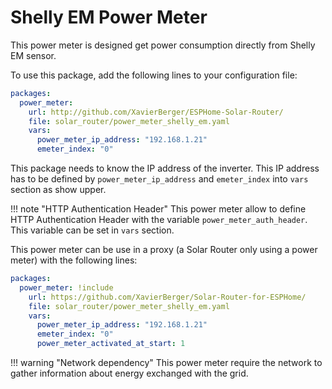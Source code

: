 # Shelly EM Power Meter

This power meter is designed get power consumption directly from Shelly EM sensor.

To use this package, add the following lines to your configuration file:

```yaml linenums="1"
packages:
  power_meter:
    url: http://github.com/XavierBerger/ESPHome-Solar-Router/
    file: solar_router/power_meter_shelly_em.yaml
    vars:
      power_meter_ip_address: "192.168.1.21"
      emeter_index: "0"
```

This package needs to know the IP address of the inverter. This IP address has to be defined by `power_meter_ip_address` and `emeter_index` into `vars` section as show upper.

!!! note "HTTP Authentication Header"
    This power meter allow to define HTTP Authentication Header with the variable `power_meter_auth_header`.
    This variable can be set in `vars` section.

This power meter can be use in a proxy (a Solar Router only using a power meter) with the following lines:

```yaml linenums="1"
packages:
  power_meter: !include
    url: https://github.com/XavierBerger/Solar-Router-for-ESPHome/
    file: solar_router/power_meter_shelly_em.yaml
    vars:
      power_meter_ip_address: "192.168.1.21"
      emeter_index: "0"
      power_meter_activated_at_start: 1
```

!!! warning "Network dependency"
    This power meter require the network to gather information about energy exchanged with the grid.
